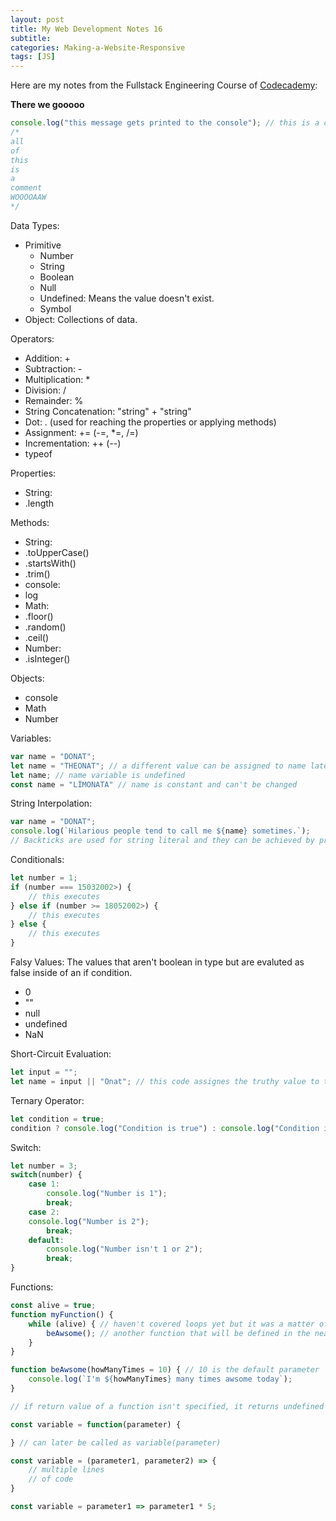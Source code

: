 ```yaml
---
layout: post
title: My Web Development Notes 16
subtitle: 
categories: Making-a-Website-Responsive
tags: [JS]
---
```


Here are my notes from the Fullstack Engineering Course of [Codecademy](https://www.codecademy.com/):

<Strong>There we gooooo</Strong>


```JavaScript
console.log("this message gets printed to the console"); // this is a comment
/*
all
of
this
is
a
comment
WOOOOAAW
*/
```

Data Types:
<ul>
    <li>
    Primitive
        <ul>
        <li>Number</li>
        <li>String</li>
        <li>Boolean</li>
        <li>Null</li>
        <li>Undefined: Means the value doesn't exist.</li>
        <li>Symbol</li>
        </ul>
    </li>
    <li>Object: Collections of data.</li>
</ul>

Operators:
<ul>
    <li>Addition: +</li>
    <li>Subtraction: -</li>
    <li>Multiplication: *</li>
    <li>Division: /</li>
    <li>Remainder: %</li>
    <li>String Concatenation: "string" + "string"</li>
    <li>Dot: . (used for reaching the properties or applying methods)</li>
    <li>Assignment: += (-=, *=, /=) </li>
    <li>Incrementation: ++ (--)</li>
    <li>typeof</li>
</ul>

Properties:
<ul>
    <li>
    String:
    <li>.length</li>
    </li>
</ul>

Methods:
<ul>
    <li>
    String:
        <li>.toUpperCase()</li>
        <li>.startsWith()</li>
        <li>.trim()</li>
    </li>
    <li>
    console:
        <li>log</li>
    </li>
     <li>
    Math:
        <li>.floor()</li>
        <li>.random()</li>
        <li>.ceil()</li>
    </li>
    <li>
    Number:
        <li>.isInteger()</li>
    </li>
</ul>

Objects:
<ul>
    <li>console</li>
    <li>Math</li>
    <li>Number</li>
</ul>


Variables:

```JavaScript
var name = "DONAT"; 
let name = "THEONAT"; // a different value can be assigned to name later
let name; // name variable is undefined
const name = "LİMONATA" // name is constant and can't be changed
```

String Interpolation:

```JavaScript
var name = "DONAT";
console.log(`Hilarious people tend to call me ${name} sometimes.`);
// Backticks are used for string literal and they can be achieved by pressing alt and comma on my keyboard.
```

Conditionals:

```JavaScript
let number = 1;
if (number === 15032002>) {
    // this executes
} else if (number >= 18052002>) {
    // this executes
} else {
    // this executes
}
```

Falsy Values: The values that aren't boolean in type but are evaluted as false inside of an if condition.
<ul>
    <li>0</li>
    <li>""</li>
    <li>null</li>
    <li>undefined</li>
    <li>NaN</li>
</ul>

Short-Circuit Evaluation: 

```JavaScript
let input = "";
let name = input || "Onat"; // this code assignes the truthy value to the name variable, starts checking from the left hand side.
```
Ternary Operator: 

```JavaScript
let condition = true;
condition ? console.log("Condition is true") : console.log("Condition is false");
```

Switch:

```JavaScript
let number = 3;
switch(number) {
    case 1:
        console.log("Number is 1");
        break;
    case 2: 
    console.log("Number is 2");
        break;
    default:
        console.log("Number isn't 1 or 2");
        break;
}
```

Functions:

```JavaScript
const alive = true;
function myFunction() {
    while (alive) { // haven't covered loops yet but it was a matter of life and death
        beAwsome(); // another function that will be defined in the near future
    }
}

function beAwsome(howManyTimes = 10) { // 10 is the default parameter
    console.log(`I'm ${howManyTimes} many times awsome today`);
}

// if return value of a function isn't specified, it returns undefined

const variable = function(parameter) {

} // can later be called as variable(parameter)

const variable = (parameter1, parameter2) => {
    // multiple lines
    // of code
} 

const variable = parameter1 => parameter1 * 5;
```






